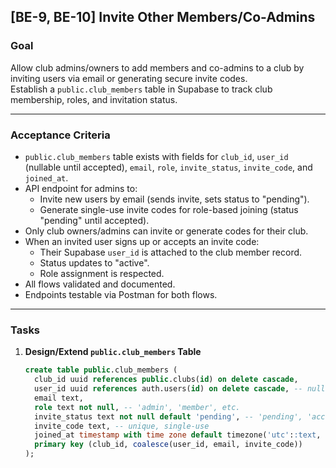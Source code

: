 ## [BE-9, BE-10] Invite Other Members/Co-Admins

### Goal

Allow club admins/owners to add members and co-admins to a club by inviting users via email or generating secure invite codes.  
Establish a `public.club_members` table in Supabase to track club membership, roles, and invitation status.

---

### Acceptance Criteria

- `public.club_members` table exists with fields for `club_id`, `user_id` (nullable until accepted), `email`, `role`, `invite_status`, `invite_code`, and `joined_at`.
- API endpoint for admins to:
  - Invite new users by email (sends invite, sets status to "pending").
  - Generate single-use invite codes for role-based joining (status "pending" until accepted).
- Only club owners/admins can invite or generate codes for their club.
- When an invited user signs up or accepts an invite code:
  - Their Supabase `user_id` is attached to the club member record.
  - Status updates to "active".
  - Role assignment is respected.
- All flows validated and documented.
- Endpoints testable via Postman for both flows.

---

### Tasks

1. **Design/Extend `public.club_members` Table**

   ```sql
   create table public.club_members (
     club_id uuid references public.clubs(id) on delete cascade,
     user_id uuid references auth.users(id) on delete cascade, -- nullable for pending invites
     email text,
     role text not null, -- 'admin', 'member', etc.
     invite_status text not null default 'pending', -- 'pending', 'accepted', 'active'
     invite_code text, -- unique, single-use
     joined_at timestamp with time zone default timezone('utc'::text, now()),
     primary key (club_id, coalesce(user_id, email, invite_code))
   );
   ```
